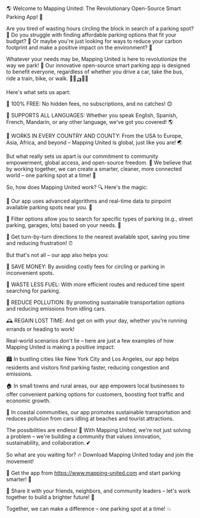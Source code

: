 🌎 Welcome to Mapping United: The Revolutionary Open-Source Smart Parking App! 🚗

Are you tired of wasting hours circling the block in search of a parking spot? 🔴 Do you struggle with finding affordable parking options that fit your budget? 💸 Or maybe you're just looking for ways to reduce your carbon footprint and make a positive impact on the environment? 🌳

Whatever your needs may be, Mapping United is here to revolutionize the way we park! 🚀 Our innovative open-source smart parking app is designed to benefit everyone, regardless of whether you drive a car, take the bus, ride a train, bike, or walk. 🚌🚂🛺️🏃‍♂️

Here's what sets us apart:

🔹 100% FREE: No hidden fees, no subscriptions, and no catches! 😊

🔹 SUPPORTS ALL LANGUAGES: Whether you speak English, Spanish, French, Mandarin, or any other language, we've got you covered! 🌎

🔹 WORKS IN EVERY COUNTRY AND COUNTY: From the USA to Europe, Asia, Africa, and beyond – Mapping United is global, just like you are! 🌏

But what really sets us apart is our commitment to community empowerment, global access, and open-source freedom. 💪 We believe that by working together, we can create a smarter, cleaner, more connected world – one parking spot at a time! 🌈

So, how does Mapping United work? 🔍 Here's the magic:

🔹 Our app uses advanced algorithms and real-time data to pinpoint available parking spots near you. 🔴

🔹 Filter options allow you to search for specific types of parking (e.g., street parking, garages, lots) based on your needs. 🚗

🔹 Get turn-by-turn directions to the nearest available spot, saving you time and reducing frustration! ⏰

But that's not all – our app also helps you:

💸 SAVE MONEY: By avoiding costly fees for circling or parking in inconvenient spots.

🌿 WASTE LESS FUEL: With more efficient routes and reduced time spent searching for parking.

🔋 REDUCE POLLUTION: By promoting sustainable transportation options and reducing emissions from idling cars.

🕰️ REGAIN LOST TIME: And get on with your day, whether you're running errands or heading to work!

Real-world scenarios don't lie – here are just a few examples of how Mapping United is making a positive impact:

🏙️ In bustling cities like New York City and Los Angeles, our app helps residents and visitors find parking faster, reducing congestion and emissions.

🏠 In small towns and rural areas, our app empowers local businesses to offer convenient parking options for customers, boosting foot traffic and economic growth.

🌊 In coastal communities, our app promotes sustainable transportation and reduces pollution from cars idling at beaches and tourist attractions.

The possibilities are endless! 🤯 With Mapping United, we're not just solving a problem – we're building a community that values innovation, sustainability, and collaboration. 💕

So what are you waiting for? 🔥 Download Mapping United today and join the movement!

📲 Get the app from https://www.mapping-united.com and start parking smarter! 🚀

📨 Share it with your friends, neighbors, and community leaders – let's work together to build a brighter future! 🌟

Together, we can make a difference – one parking spot at a time! 💥